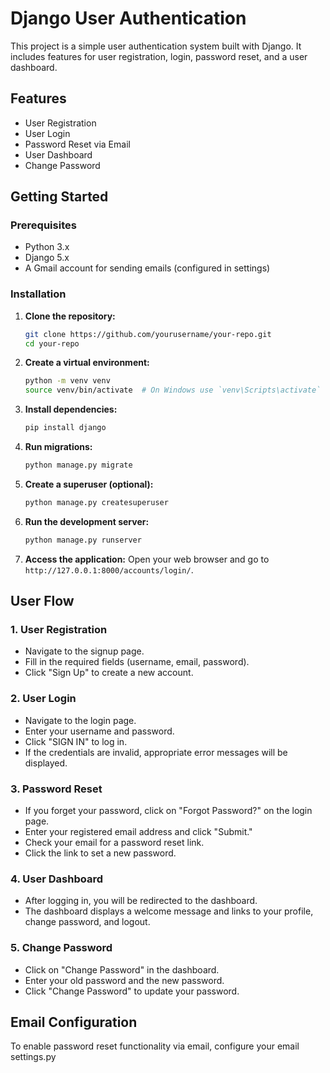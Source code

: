 # Django User Authentication

This project is a simple user authentication system built with Django. It includes features for user registration, login, password reset, and a user dashboard.

## Features

- User Registration
- User Login
- Password Reset via Email
- User Dashboard
- Change Password

## Getting Started

### Prerequisites

- Python 3.x
- Django 5.x
- A Gmail account for sending emails (configured in settings)

### Installation

1. **Clone the repository:**
   ```bash
   git clone https://github.com/yourusername/your-repo.git
   cd your-repo
   ```

2. **Create a virtual environment:**
   ```bash
   python -m venv venv
   source venv/bin/activate  # On Windows use `venv\Scripts\activate`
   ```

3. **Install dependencies:**
   ```bash
   pip install django
   ```

4. **Run migrations:**
   ```bash
   python manage.py migrate
   ```

5. **Create a superuser (optional):**
   ```bash
   python manage.py createsuperuser
   ```

6. **Run the development server:**
   ```bash
   python manage.py runserver
   ```

7. **Access the application:**
   Open your web browser and go to `http://127.0.0.1:8000/accounts/login/`.

## User Flow

### 1. User Registration

- Navigate to the signup page.
- Fill in the required fields (username, email, password).
- Click "Sign Up" to create a new account.

### 2. User Login

- Navigate to the login page.
- Enter your username and password.
- Click "SIGN IN" to log in.
- If the credentials are invalid, appropriate error messages will be displayed.

### 3. Password Reset

- If you forget your password, click on "Forgot Password?" on the login page.
- Enter your registered email address and click "Submit."
- Check your email for a password reset link.
- Click the link to set a new password.

### 4. User Dashboard

- After logging in, you will be redirected to the dashboard.
- The dashboard displays a welcome message and links to your profile, change password, and logout.

### 5. Change Password

- Click on "Change Password" in the dashboard.
- Enter your old password and the new password.
- Click "Change Password" to update your password.

## Email Configuration

To enable password reset functionality via email, configure your email settings.py

